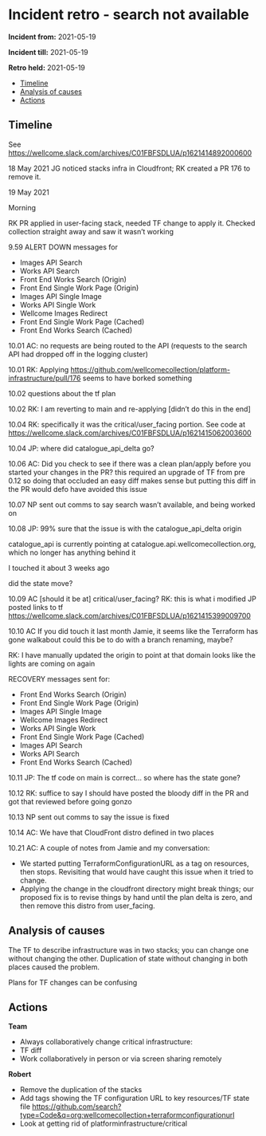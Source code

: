 # Incident retro - search not available 

**Incident from:** 2021-05-19

**Incident till:** 2021-05-19

**Retro held:** 2021-05-19

- [Timeline](#timeline)
- [Analysis of causes](#analysis-of-causes)
- [Actions](#actions)

## Timeline

See https://wellcome.slack.com/archives/C01FBFSDLUA/p1621414892000600

18 May 2021 
JG noticed stacks infra in Cloudfront; RK created a PR 176 to remove it. 

19 May 2021

Morning

RK PR applied in user-facing stack, needed TF change to apply it.
Checked collection straight away and saw it wasn’t working

9.59 ALERT DOWN messages for 
- Images API Search
- Works API Search
- Front End Works Search (Origin)
- Front End Single Work Page (Origin)
- Images API Single Image
- Works API Single Work
- Wellcome Images Redirect
- Front End Single Work Page (Cached)
- Front End Works Search (Cached)

10.01 AC: no requests are being routed to the API (requests to the search API had dropped off in the logging cluster)

10.01 RK: Applying https://github.com/wellcomecollection/platform-infrastructure/pull/176 seems to have borked something

10.02 questions about the tf plan

10.02 RK: I am reverting to main and re-applying [didn’t do this in the end]

10.04 RK: specifically it was the critical/user_facing portion. See code at https://wellcome.slack.com/archives/C01FBFSDLUA/p1621415062003600

10.04 JP: where did catalogue_api_delta go?

10.06 AC: Did you check to see if there was a clean plan/apply before you started your changes in the PR?
this required an upgrade of TF from pre 0.12 so doing that occluded an easy diff
makes sense
but putting this diff in the PR would defo have avoided this issue

10.07 NP sent out comms to say search wasn’t available, and being worked on

10.08 JP: 99% sure that the issue is with the catalogue_api_delta origin

catalogue_api is currently pointing at catalogue.api.wellcomecollection.org, which no longer has anything behind it

I touched it about 3 weeks ago

did the state move?

10.09 AC [should it be at] critical/user_facing?
RK: this is what i modified
JP posted links to tf  https://wellcome.slack.com/archives/C01FBFSDLUA/p1621415399009700 

10.10 AC If you did touch it last month Jamie, it seems like the Terraform has gone walkabout
could this be to do with a branch renaming, maybe?

RK: I have manually updated the origin to point at that domain
looks like the lights are coming on again

RECOVERY messages sent for:
- Front End Works Search (Origin)
- Front End Single Work Page (Origin)
- Images API Single Image
- Wellcome Images Redirect
- Works API Single Work
- Front End Single Work Page (Cached)
- Images API Search
- Works API Search
- Front End Works Search (Cached)

10.11 JP: The tf code on main is correct… so where has the state gone?

10.12 RK: suffice to say I should have posted the bloody diff in the PR and got that reviewed before going gonzo

10.13 NP sent out comms to say the issue is fixed

10.14 AC: We have that CloudFront distro defined in two places

10.21 AC: 
A couple of notes from Jamie and my conversation:
- We started putting TerraformConfigurationURL as a tag on resources, then stops. Revisiting that would have caught this issue when it tried to change.
- Applying the change in the cloudfront directory might break things; our proposed fix is to revise things by hand until the plan delta is zero, and then remove this distro from user_facing.





## Analysis of causes

The TF to describe infrastructure was in two stacks; you can change one without changing the other. Duplication of state without changing in both places caused the problem.

Plans for TF changes can be confusing


## Actions

**Team**
- Always collaboratively change critical infrastructure:
- TF diff
- Work collaboratively in person or via screen sharing remotely


**Robert**
- Remove the duplication of the stacks
- Add tags showing the TF configuration URL to key resources/TF state file
https://github.com/search?type=Code&q=org:wellcomecollection+terraformconfigurationurl
- Look at getting rid of platforminfrastructure/critical

